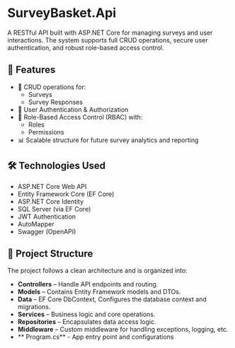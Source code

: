# SurveyBasket.Api

A RESTful API built with ASP.NET Core for managing surveys and user interactions. The system supports full CRUD operations, secure user authentication, and robust role-based access control.

## 🚀 Features

- 📝 CRUD operations for:
  - Surveys
  - Survey Responses
- 🔐 User Authentication & Authorization
- 👥 Role-Based Access Control (RBAC) with:
  - Roles
  - Permissions
- 📊 Scalable structure for future survey analytics and reporting

## 🛠️ Technologies Used

- ASP.NET Core Web API
- Entity Framework Core (EF Core)
- ASP.NET Core Identity
- SQL Server (via EF Core)
- JWT Authentication
- AutoMapper
- Swagger (OpenAPI)

## 📁 Project Structure

The project follows a clean architecture and is organized into:

- **Controllers** – Handle API endpoints and routing.
- **Models** – Contains Entity Framework models and DTOs.
- **Data** –  EF Core DbContext, Configures the database context and migrations.
- **Services** – Business logic and core operations.
- **Repositories** – Encapsulates data access logic.
- **Middleware** – Custom middleware for handling exceptions, logging, etc.
- ** Program.cs** - App entry point and configurations

